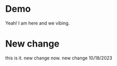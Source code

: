 # Demo
Yeah! I am here and we vibing.

# New change

this is it.
new change now.
new change 10/18/2023
